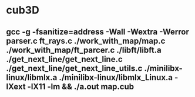 # cub3D
## gcc -g -fsanitize=address -Wall -Wextra -Werror parser.c ft_rays.c ./work_with_map/map.c ./work_with_map/ft_parcer.c  ./libft/libft.a ./get_next_line/get_next_line.c ./get_next_line/get_next_line_utils.c  ./minilibx-linux/libmlx.a ./minilibx-linux/libmlx_Linux.a -lXext -lX11 -lm && ./a.out map.cub
